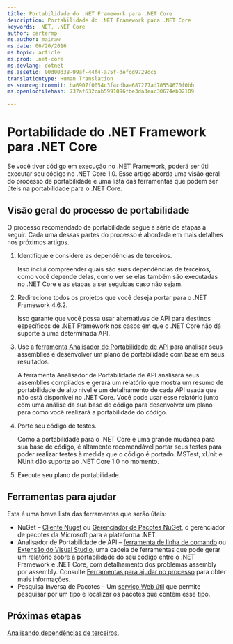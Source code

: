 ```yaml
---
title: Portabilidade do .NET Framework para .NET Core
description: Portabilidade do .NET Framework para .NET Core
keywords: .NET, .NET Core
author: cartermp
ms.author: mairaw
ms.date: 06/20/2016
ms.topic: article
ms.prod: .net-core
ms.devlang: dotnet
ms.assetid: 00d00d38-99af-44f4-a75f-defcd9729dc5
translationtype: Human Translation
ms.sourcegitcommit: ba6907f0054c3f4cdbaa687277ad70554670f0bb
ms.openlocfilehash: 737af632cab5991096fbe3da3eac30674eb02109

---
```


# <a name="porting-to-net-core-from-net-framework"></a>Portabilidade do .NET Framework para .NET Core

Se você tiver código em execução no .NET Framework, poderá ser útil executar seu código no .NET Core 1.0.  Esse artigo aborda uma visão geral do processo de portabilidade e uma lista das ferramentas que podem ser úteis na portabilidade para o .NET Core.

## <a name="overview-of-the-porting-process"></a>Visão geral do processo de portabilidade

O processo recomendado de portabilidade segue a série de etapas a seguir.  Cada uma dessas partes do processo é abordada em mais detalhes nos próximos artigos.

1. Identifique e considere as dependências de terceiros.

   Isso inclui compreender quais são suas dependências de terceiros, como você depende delas, como ver se elas também são executadas no .NET Core e as etapas a ser seguidas caso não sejam.
   
2. Redirecione todos os projetos que você deseja portar para o .NET Framework 4.6.2.

   Isso garante que você possa usar alternativas de API para destinos específicos de .NET Framework nos casos em que o .NET Core não dá suporte a uma determinada API.
   
3. Use a [ferramenta Analisador de Portabilidade de API](https://github.com/Microsoft/dotnet-apiport/) para analisar seus assemblies e desenvolver um plano de portabilidade com base em seus resultados.

   A ferramenta Analisador de Portabilidade de API analisará seus assemblies compilados e gerará um relatório que mostra um resumo de portabilidade de alto nível e um detalhamento de cada API usada que não está disponível no .NET Core.  Você pode usar esse relatório junto com uma análise da sua base de código para desenvolver um plano para como você realizará a portabilidade do código.
   
4. Porte seu código de testes.

   Como a portabilidade para o .NET Core é uma grande mudança para sua base de código, é altamente recomendável portar seus testes para poder realizar testes à medida que o código é portado.  MSTest, xUnit e NUnit dão suporte ao .NET Core 1.0 no momento.
   
6. Execute seu plano de portabilidade.

## <a name="tools-to-help"></a>Ferramentas para ajudar

Esta é uma breve lista das ferramentas que serão úteis:

* NuGet – [Cliente Nuget](https://dist.nuget.org/index.html) ou [Gerenciador de Pacotes NuGet](https://github.com/NuGetPackageExplorer/NuGetPackageExplorer), o gerenciador de pacotes da Microsoft para a plataforma .NET.
* Analisador de Portabilidade de API – [ferramenta de linha de comando](https://github.com/Microsoft/dotnet-apiport/releases) ou [Extensão do Visual Studio](https://visualstudiogallery.msdn.microsoft.com/1177943e-cfb7-4822-a8a6-e56c7905292b), uma cadeia de ferramentas que pode gerar um relatório sobre a portabilidade do seu código entre o .NET Framework e .NET Core, com detalhamento dos problemas assembly por assembly.  Consulte [Ferramentas para ajudar no processo](https://github.com/Microsoft/dotnet-apiport/blob/master/docs/HowTo/) para obter mais informações.
* Pesquisa Inversa de Pacotes – Um [serviço Web útil](https://packagesearch.azurewebsites.net) que permite pesquisar por um tipo e localizar os pacotes que contêm esse tipo.

## <a name="next-steps"></a>Próximas etapas

[Analisando dependências de terceiros.](third-party-deps.md)
   



<!--HONumber=Nov16_HO4-->


